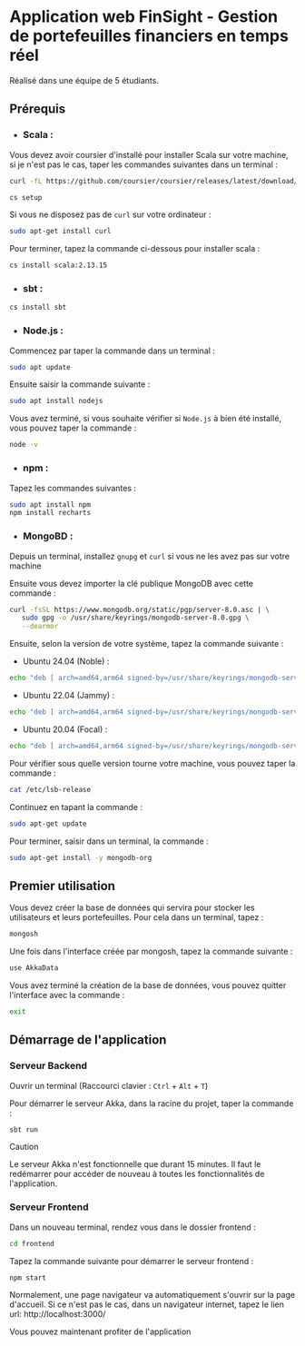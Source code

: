 # Application web FinSight - Gestion de portefeuilles financiers en temps réel

Réalisé dans une équipe de 5 étudiants.

## Prérequis
- ### Scala :

Vous devez avoir coursier d'installé pour installer Scala sur votre machine, si je n'est pas le cas, taper les commandes suivantes dans un terminal :
```bash
curl -fL https://github.com/coursier/coursier/releases/latest/download/cs-x86_64-pc-linux.gz | gzip -d > cs && chmod +x cs && ./

cs setup
```
Si vous ne disposez pas de ```curl``` sur votre ordinateur :
```bash
sudo apt-get install curl
```

Pour terminer, tapez la commande ci-dessous pour installer scala :
```bash
cs install scala:2.13.15
```
- ### sbt :
```bash
cs install sbt
```
- ### Node.js :

Commencez par taper la commande dans un terminal :
```bash
sudo apt update
```
Ensuite saisir la commande suivante :
```bash
sudo apt install nodejs
```

Vous avez terminé, si vous souhaite vérifier si ```Node.js``` à bien été installé, vous pouvez taper la commande :
```bash
node -v
```
- ### npm : 
Tapez les commandes suivantes :
```bash
sudo apt install npm
npm install recharts
```
- ### MongoBD :  
Depuis un terminal, installez ```gnupg``` et ```curl``` si vous ne les avez pas sur votre machine

Ensuite vous devez importer la clé publique MongoDB avec cette commande :
```bash
curl -fsSL https://www.mongodb.org/static/pgp/server-8.0.asc | \
   sudo gpg -o /usr/share/keyrings/mongodb-server-8.0.gpg \
   --dearmor
```

Ensuite, selon la version de votre système, tapez la commande suivante :
- Ubuntu 24.04 (Noble) :
```bash
echo "deb [ arch=amd64,arm64 signed-by=/usr/share/keyrings/mongodb-server-8.0.gpg ] https://repo.mongodb.org/apt/ubuntu noble/mongodb-org/8.0 multiverse" | sudo tee /etc/apt/sources.list.d/mongodb-org-8.0.list
```
- Ubuntu 22.04 (Jammy) :
```bash
echo "deb [ arch=amd64,arm64 signed-by=/usr/share/keyrings/mongodb-server-8.0.gpg ] https://repo.mongodb.org/apt/ubuntu jammy/mongodb-org/8.0 multiverse" | sudo tee /etc/apt/sources.list.d/mongodb-org-8.0.list
```
- Ubuntu 20.04 (Focal) :
```bash
echo "deb [ arch=amd64,arm64 signed-by=/usr/share/keyrings/mongodb-server-8.0.gpg ] https://repo.mongodb.org/apt/ubuntu focal/mongodb-org/8.0 multiverse" | sudo tee /etc/apt/sources.list.d/mongodb-org-8.0.list
```

Pour vérifier sous quelle version tourne votre machine, vous pouvez taper la commande :
```bash
cat /etc/lsb-release
```

Continuez en tapant la commande :
```bash
sudo apt-get update
```
Pour terminer, saisir dans un terminal, la commande :
```bash
sudo apt-get install -y mongodb-org
```

## Premier utilisation

Vous devez créer la base de données qui servira pour stocker les utilisateurs et leurs portefeuilles. Pour cela dans un terminal, tapez :
```bash
mongosh
```
Une fois dans l'interface créée par mongosh, tapez la commande suivante :

```bash
use AkkaData
```

Vous avez terminé la création de la base de données, vous pouvez quitter l'interface avec la commande :
```bash
exit
```

## Démarrage de l'application
### Serveur Backend
Ouvrir un terminal (Raccourci clavier : ```Ctrl``` + ```Alt``` + ```T```)

Pour démarrer le serveur Akka, dans la racine du projet, taper la commande :
```bash
sbt run
```
>[!CAUTION]
>Le serveur Akka n'est fonctionnelle que durant 15 minutes. Il faut le redémarrer pour accéder de nouveau à toutes les fonctionnalités de l'application.


### Serveur Frontend
Dans un nouveau terminal, rendez vous dans le dossier frontend :

```bash
cd frontend
```

Tapez la commande suivante pour démarrer le serveur frontend :
```bash
npm start
```

Normalement, une page navigateur va automatiquement s'ouvrir sur la page d'accueil. Si ce n'est pas le cas, dans un navigateur internet, tapez le lien url: http://localhost:3000/

Vous pouvez maintenant profiter de l'application
